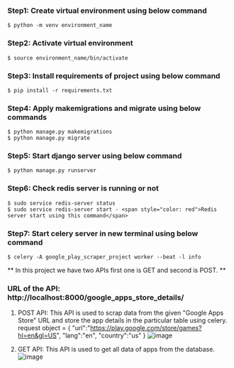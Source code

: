 ### Step1: Create virtual environment using below command
    $ python -m venv environment_name
    
### Step2: Activate virtual environment
    $ source environment_name/bin/activate

### Step3: Install requirements of project using below command
    $ pip install -r requirements.txt

### Step4: Apply makemigrations and migrate using below commands
    $ python manage.py makemigrations
    $ python manage.py migrate
    
### Step5: Start django server using below command
    $ python manage.py runserver
    
### Step6: Check redis server is running or not
    $ sudo service redis-server status
    $ sudo service redis-server start - <span style="color: red">Redis server start using this command</span>
    
### Step7: Start celery server in new terminal using below command
    $ celery -A google_play_scraper_project worker --beat -l info

** In this project we have two APIs first one is GET and second is POST. **

### URL of the API: http://localhost:8000/google_apps_store_details/

1. POST API: This API is used to scrap data from the given "Google Apps Store" URL and store the app details in the particular table using celery.
   request object = {
    "url":"https://play.google.com/store/games?hl=en&gl=US",
    "lang":"en",
    "country":"us"
   }
   ![image](https://github.com/pminesh/lahagora_test_task/assets/43671273/18959663-dae8-480e-b286-89552c8c9238)


2. GET API: This API is used to get all data of apps from the database.
   ![image](https://github.com/pminesh/lahagora_test_task/assets/43671273/c05ad597-aa6d-4822-96a7-96359c416932)

